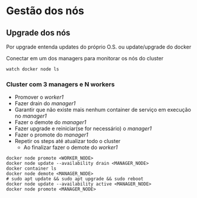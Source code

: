 # Gestão dos nós

## Upgrade dos nós

Por upgrade entenda updates do próprio O.S. ou update/upgrade do docker

Conectar em um dos managers para monitorar os nós do cluster

```bash
watch docker node ls
```

### Cluster com 3 managers e N workers

* Promover o _worker1_
* Fazer drain do _manager1_
* Garantir que não existe mais nenhum container de serviço em execução no _manager1_
* Fazer o demote do _manager1_
* Fazer upgrade e reiniciar(se for necessário) o _manager1_
* Fazer o promote do _manager1_
* Repetir os steps até atualizar todo o cluster
  * Ao finalizar fazer o demote do _worker1_

```shell
docker node promote <WORKER_NODE>
docker node update --availability drain <MANAGER_NODE>
docker container ls
docker node demote <MANAGER_NODE>
# sudo apt update && sudo apt upgrade && sudo reboot
docker node update --availability active <MANAGER_NODE>
docker node promote <MANAGER_NODE>
```
